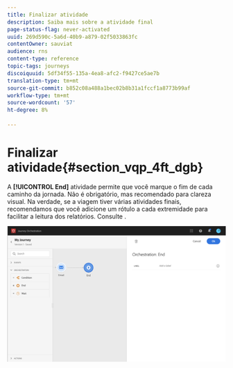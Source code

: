 ```yaml
---
title: Finalizar atividade
description: Saiba mais sobre a atividade final
page-status-flag: never-activated
uuid: 269d590c-5a6d-40b9-a879-02f5033863fc
contentOwner: sauviat
audience: rns
content-type: reference
topic-tags: journeys
discoiquuid: 5df34f55-135a-4ea8-afc2-f9427ce5ae7b
translation-type: tm+mt
source-git-commit: b852c08a488a1bec02b8b31a1fccf1a8773b99af
workflow-type: tm+mt
source-wordcount: '57'
ht-degree: 8%

---
```



# Finalizar atividade{#section_vqp_4ft_dgb}

A **[!UICONTROL End]** atividade permite que você marque o fim de cada caminho da jornada. Não é obrigatório, mas recomendado para clareza visual. Na verdade, se a viagem tiver várias atividades finais, recomendamos que você adicione um rótulo a cada extremidade para facilitar a leitura dos relatórios. Consulte [](../reporting/about-journey-reports.md).

![](../assets/journey54.png)
